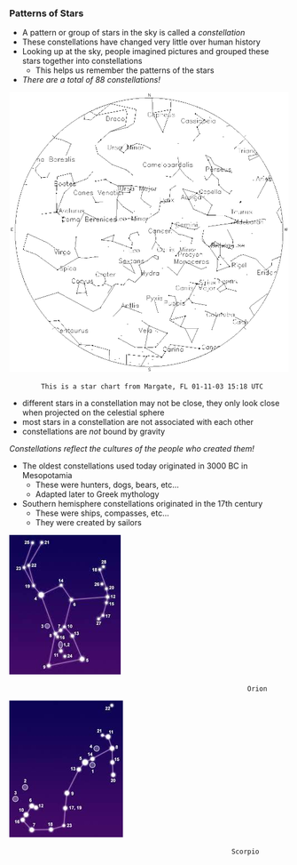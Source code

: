 ### Patterns of Stars
- A pattern or group of stars in the sky is called a *constellation*
- These constellations have changed very little over human history
- Looking up at the sky, people imagined pictures and grouped these stars together into constellations
	- This helps us remember the patterns of the stars
- *There are a total of 88 constellations!*

![]( ../zassets/Pasted%20image%2020230908105716.png)

			This is a star chart from Margate, FL 01-11-03 15:18 UTC

- different stars in a constellation may not be close, they only look close when projected on the celestial sphere
- most stars in a constellation are not associated with each other
- constellations are *not* bound by gravity

*Constellations reflect the cultures of the people who created them!*

- The oldest constellations used today originated in 3000 BC in Mesopotamia
	- These were hunters, dogs, bears, etc...
	- Adapted later to Greek mythology
- Southern hemisphere constellations originated in the 17th century
	- These were ships, compasses, etc...
	- They were created by sailors

![center](../zassets/Pasted%20image%2020230908105804.png)

																Orion

![center](../zassets/Pasted%20image%2020230908110452.png)

															Scorpio

